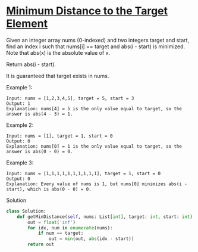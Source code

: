 # [Minimum Distance to the Target Element](https://leetcode.com/problems/minimum-distance-to-the-target-element/description/)

Given an integer array nums (0-indexed) and two integers target and start, find an index i such that nums[i] == target 
and abs(i - start) is minimized. Note that abs(x) is the absolute value of x.

Return abs(i - start).

It is guaranteed that target exists in nums.

Example 1:
```
Input: nums = [1,2,3,4,5], target = 5, start = 3
Output: 1
Explanation: nums[4] = 5 is the only value equal to target, so the answer is abs(4 - 3) = 1.
```
Example 2:
```
Input: nums = [1], target = 1, start = 0
Output: 0
Explanation: nums[0] = 1 is the only value equal to target, so the answer is abs(0 - 0) = 0.
```
Example 3:
```
Input: nums = [1,1,1,1,1,1,1,1,1,1], target = 1, start = 0
Output: 0
Explanation: Every value of nums is 1, but nums[0] minimizes abs(i - start), which is abs(0 - 0) = 0.
```
Solution
```python
class Solution:
    def getMinDistance(self, nums: List[int], target: int, start: int) -> int:
        out = float('inf')
        for idx, num in enumerate(nums):
            if num == target:
                out = min(out, abs(idx - start))
        return out
```
